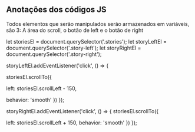## Anotações dos códigos JS

Todos elementos que serão manipulados serão armazenados em variáveis, são 3:
A área do scroll, o botão de left e o botão de right

<!-- Armazenando em variáveis os elementos que serão manipulados -->

let storiesEl = document.querySelector('.stories');
let storyLeftEl = document.querySelector('.story-left');
let storyRightEl = document.querySelector('.story-right');

<!-- O botão da esquerda e da direita terão eventos de click -->

storyLeftEl.addEventListener('click', () => {

  <!-- Preciso ir no elemento de stories e dar um scroll nele -->

storiesEl.scrollTo({

  <!-- Aqui eu defino para onde ele vai dar o scroll, preciso pegar a posição atual e diminuir 150px -->

left: storiesEl.scrollLeft - 150,

<!-- O smooth é o efeito, vai passar de forma suave -->

behavior: 'smooth'
})
});

<!-- A mesma coisa na direita -->

storyRightEl.addEventListener('click', () => {
storiesEl.scrollTo({

  <!-- A diferença é que aqui eu aumento + 150px -->

left: storiesEl.scrollLeft + 150,
behavior: 'smooth'
})
});
